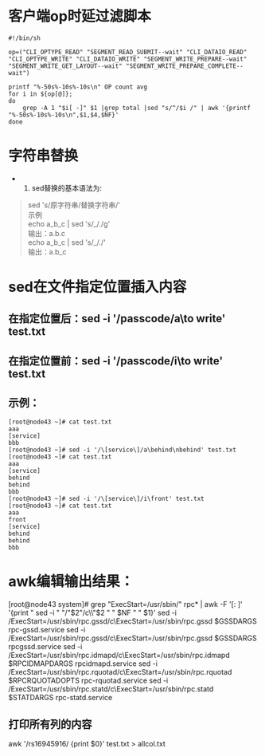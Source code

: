 # 客户端op时延过滤脚本
```
#!/bin/sh

op=("CLI_OPTYPE_READ" "SEGMENT_READ_SUBMIT--wait" "CLI_DATAIO_READ" "CLI_OPTYPE_WRITE" "CLI_DATAIO_WRITE" "SEGMENT_WRITE_PREPARE--wait" "SEGMENT_WRITE_GET_LAYOUT--wait" "SEGMENT_WRITE_PREPARE_COMPLETE--wait")

printf "%-50s%-10s%-10s\n" OP count avg
for i in ${op[@]};
do
    grep -A 1 "$i[ -]" $1 |grep total |sed "s/^/$i /" | awk '{printf "%-50s%-10s%-10s\n",$1,$4,$NF}'
done
```
# 字符串替换
- 1. sed替换的基本语法为:
> sed 's/原字符串/替换字符串/'   
> 示例  
> echo a_b_c | sed 's/\_/./g'  
> 输出：a.b.c  
> echo a_b_c | sed 's/_/./'  
> 输出：a.b_c  

# sed在文件指定位置插入内容
## 在指定位置后：sed -i '/passcode/a\to write' test.txt
## 在指定位置前：sed -i '/passcode/i\to write' test.txt
## 示例：
```shell
[root@node43 ~]# cat test.txt
aaa
[service]
bbb
[root@node43 ~]# sed -i '/\[service\]/a\behind\nbehind' test.txt
[root@node43 ~]# cat test.txt
aaa
[service]
behind
behind
bbb
[root@node43 ~]# sed -i '/\[service\]/i\front' test.txt
[root@node43 ~]# cat test.txt
aaa
front
[service]
behind
behind
bbb
```

# awk编辑输出结果：
[root@node43 system]# grep "ExecStart=/usr/sbin/" rpc* | awk -F '[: ]' '{print "    sed -i " "/"$2"/c\\"$2 " " $NF " " $1}'
    sed -i /ExecStart=/usr/sbin/rpc.gssd/c\ExecStart=/usr/sbin/rpc.gssd $GSSDARGS rpc-gssd.service
    sed -i /ExecStart=/usr/sbin/rpc.gssd/c\ExecStart=/usr/sbin/rpc.gssd $GSSDARGS rpcgssd.service
    sed -i /ExecStart=/usr/sbin/rpc.idmapd/c\ExecStart=/usr/sbin/rpc.idmapd $RPCIDMAPDARGS rpcidmapd.service
    sed -i /ExecStart=/usr/sbin/rpc.rquotad/c\ExecStart=/usr/sbin/rpc.rquotad $RPCRQUOTADOPTS rpc-rquotad.service
    sed -i /ExecStart=/usr/sbin/rpc.statd/c\ExecStart=/usr/sbin/rpc.statd $STATDARGS rpc-statd.service

## 打印所有列的内容

awk '/rs16945916/ {print $0}' test.txt > allcol.txt
